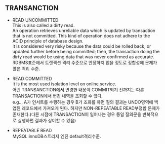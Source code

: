 ## TRANSANCTION  
* READ UNCOMMITTED  
This is also called a dirty read.  
An operation retrieves unreliable data which is updated by transaction that is not committed.
This kind of operation does not adhere to the ACID principle of database design.  
It is considered very risky because the data could be rolled back, or updated further before being committed; then, the transaction doing the dirty read would be using data that was never confirmed as accurate.  
RDBMS표준에서 트랜잭션 격리 수준으로 인정하지 않을 정도로 정합성에 문제가 많은 격리 수준.  
  
* READ COMMITTED  
It is the most used isolation level on online service.  
어떤 TRANSANCTION에서 변경한 내용이 COMMIT되기 전까지는 다른 TRANSACTION에서 변경 내역을 조회할 수 없다.  
e.g.., A가 인서트를 수행하는 경우 B가 조회를 하면 질의 결과는 UNDO영역에 백업된 레코드에서 가져오게 된다.
하지만 NON-REPEATABLE READ부정합 문제가 존재한다.(다른 시점에 TRANSACTION이 일어나는 경우 동일 질의문을 반복적으로 실행하면 결과가 상이할 수 있음)  

* REPEATABLE READ  
MySQL innoDB스트리지 엔진 default격리수준.  
  
